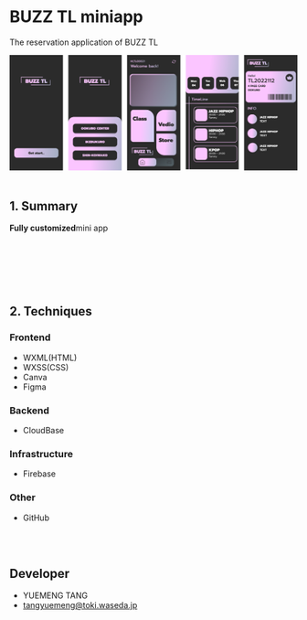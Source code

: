 # BUZZ TL miniapp
The reservation application of BUZZ TL 


![image](https://github.com/tangyuemeng/tl-dance-studio/blob/develop/screenshots/TL%20DANCE%20STUDIO.png)
<br><br>


## 1. Summary

**Fully customized**mini app
<br>
<br>

<br>

<br><br>

## 2. Techniques

### Frontend

-   WXML(HTML)
-   WXSS(CSS)
-   Canva
-   Figma

### Backend

-   CloudBase


### Infrastructure

-   Firebase

### Other

-   GitHub

<br><br>




## Developer

-   YUEMENG TANG
-   tangyuemeng@toki.waseda.jp

